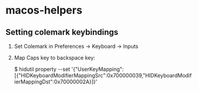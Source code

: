 # macos-helpers

## Setting colemark keybindings
1. Set Colemark in Preferences -> Keyboard -> Inputs
2. Map Caps key to backspace key:

    $ hidutil property --set '{"UserKeyMapping":[{"HIDKeyboardModifierMappingSrc":0x700000039,"HIDKeyboardModifierMappingDst":0x70000002A}]}'
